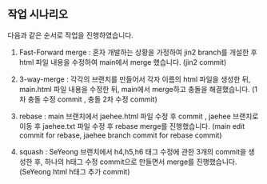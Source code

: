 ## 작업 시나리오

다음과 같은 순서로 작업을 진행하였습니다. 

1. Fast-Forward merge : 혼자 개발하는 상황을 가정하여 jin2 branch를 개설한 후 html 파일 내용을 수정하여 main에서 merge 했습니다.
(jin2 commit) 

2. 3-way-merge : 각각의 브랜치를 만들어서 각자 이름의 html 파일을 생성한 뒤, main.html 파일 내용을 수정한 뒤, main에서 merge하고 
충돌을 해결했습니다. (1차 충돌 수정 commit , 충돌 2차 수정 commit)

3. rebase : main 브랜치에서 jaehee.html 파일 수정 후 commit , jaehee 브랜치로 이동 후 jaehee.txt 파일 수정 후 rebase merge를 
진행했습니다. (main edit commit for rebase, jaehee branch commit for rebase commit)

4. squash : SeYeong 브랜치에서 h4,h5,h6 태그 수정에 관한 3개의 commit을 생성한 후, 하나의 h태그 수정 commit으로 만들면서 merge를
진행했습니다. (SeYeong html h태그 추가 commit)  
